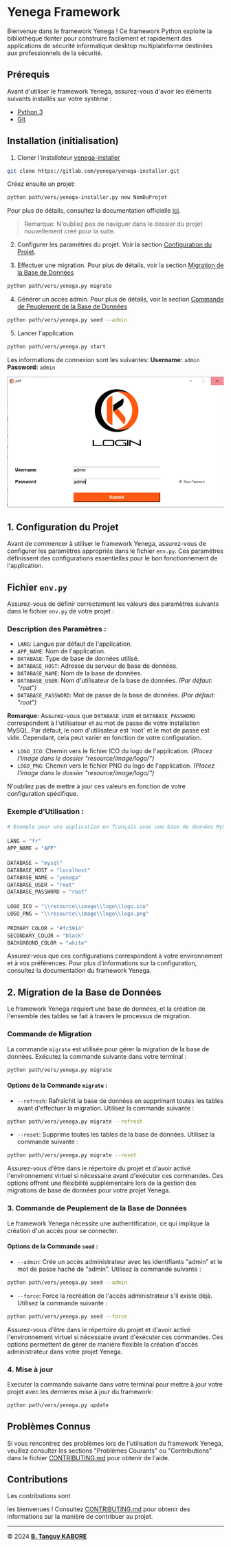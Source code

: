# Yenega Framework

Bienvenue dans le framework Yenega ! Ce framework Python exploite la bibliothèque tkinter pour construire facilement et rapidement des applications de sécurité informatique desktop multiplateforme destinées aux professionnels de la sécurité.

## Prérequis

Avant d'utiliser le framework Yenega, assurez-vous d'avoir les éléments suivants installés sur votre système :

- [Python 3](https://www.python.org/downloads)
- [Git](https://git-scm.com/downloads)

## Installation (initialisation)

1. Cloner l'installateur [yenega-installer](https://gitlab.com/yenega/yenega-installer.git)
```bash
git clone https://gitlab.com/yenega/yenega-installer.git
```
Créez ensuite un projet:

```bash
python path/vers/yenega-installer.py new NomDuProjet
```

Pour plus de détails, consultez la documentation officielle [ici](https://gitlab.com/yenega/yenega-installer).

> Remarque: N'oubliez pas de naviguer dans le dossier du projet nouvellement créé pour la suite.

2. Configurer les paramètres du projet. Voir la section [Configuration du Projet](#1-configuration-du-projet).

3. Effectuer une migration. Pour plus de détails, voir la section [Migration de la Base de Données](#2-migration-de-la-base-de-données)
```bash
python path/vers/yenega.py migrate
```

4. Générer un accès admin. Pour plus de détails, voir la section [Commande de Peuplement de la Base de Données](#3-commande-de-peuplement-de-la-base-de-données)
```bash
python path/vers/yenega.py seed --admin
```

5. Lancer l'application.
```bash
python path/vers/yenega.py start
```
Les informations de connexion sont les suivantes:
**Username:** `admin`
**Password:** `admin`

![Screenshot of login screen.](assets/images/login-screen.PNG)

## 1. Configuration du Projet

Avant de commencer à utiliser le framework Yenega, assurez-vous de configurer les paramètres appropriés dans le fichier `env.py`. Ces paramètres définissent des configurations essentielles pour le bon fonctionnement de l'application.

## Fichier `env.py`

Assurez-vous de définir correctement les valeurs des paramètres suivants dans le fichier `env.py` de votre projet :

### Description des Paramètres :

- `LANG`: Langue par défaut de l'application.
- `APP_NAME`: Nom de l'application.
- `DATABASE`: Type de base de données utilisé.
- `DATABASE_HOST`: Adresse du serveur de base de données.
- `DATABASE_NAME`: Nom de la base de données.
- `DATABASE_USER`: Nom d'utilisateur de la base de données. *(Par défaut: "root")*
- `DATABASE_PASSWORD`: Mot de passe de la base de données. *(Par défaut: "root")*

**Remarque:** Assurez-vous que `DATABASE_USER` et `DATABASE_PASSWORD` correspondent à l'utilisateur et au mot de passe de votre installation MySQL. Par défaut, le nom d'utilisateur est 'root' et le mot de passe est vide. Cependant, cela peut varier en fonction de votre configuration.

- `LOGO_ICO`: Chemin vers le fichier ICO du logo de l'application. *(Placez l'image dans le dossier "resource/image/logo/")*
- `LOGO_PNG`: Chemin vers le fichier PNG du logo de l'application. *(Placez l'image dans le dossier "resource/image/logo/")*
  
N'oubliez pas de mettre à jour ces valeurs en fonction de votre configuration spécifique.

### Exemple d'Utilisation :

```python
# Exemple pour une application en français avec une base de données MySQL

LANG = "fr"
APP_NAME = "APP"

DATABASE = "mysql"
DATABASE_HOST = "localhost"
DATABASE_NAME = "yenega"
DATABASE_USER = "root"
DATABASE_PASSWORD = "root"

LOGO_ICO = "\\resource\\image\\logo\\logo.ico"
LOGO_PNG = "\\resource\\image\\logo\\logo.png"

PRIMARY_COLOR = "#fc5914"
SECONDARY_COLOR = "black"
BACKGROUND_COLOR = "white"
```

Assurez-vous que ces configurations correspondent à votre environnement et à vos préférences. Pour plus d'informations sur la configuration, consultez la documentation du framework Yenega.

## 2. Migration de la Base de Données

Le framework Yenega requiert une base de données, et la création de l'ensemble des tables se fait à travers le processus de migration.

### Commande de Migration

La commande `migrate` est utilisée pour gérer la migration de la base de données. Exécutez la commande suivante dans votre terminal :

```bash
python path/vers/yenega.py migrate
```

#### Options de la Commande `migrate` :

- `--refresh`: Rafraîchit la base de données en supprimant toutes les tables avant d'effectuer la migration. Utilisez la commande suivante :
```bash
python path/vers/yenega.py migrate --refresh
```

- `--reset`: Supprime toutes les tables de la base de données. Utilisez la commande suivante :
```bash
python path/vers/yenega.py migrate --reset
```

Assurez-vous d'être dans le répertoire du projet et d'avoir activé l'environnement virtuel si nécessaire avant d'exécuter ces commandes. Ces options offrent une flexibilité supplémentaire lors de la gestion des migrations de base de données pour votre projet Yenega.

### 3. Commande de Peuplement de la Base de Données

Le framework Yenega nécessite une authentification, ce qui implique la création d'un accès pour se connecter.

#### Options de la Commande `seed` :

- `--admin`: Crée un accès administrateur avec les identifiants "admin" et le mot de passe haché de "admin". Utilisez la commande suivante :
```bash
python path/vers/yenega.py seed --admin
```

- `--force`: Force la recréation de l'accès administrateur s'il existe déjà. Utilisez la commande suivante :
```bash
python path/vers/yenega.py seed --force
```

Assurez-vous d'être dans le répertoire du projet et d'avoir activé l'environnement virtuel si nécessaire avant d'exécuter ces commandes. Ces options permettent de gérer de manière flexible la création d'accès administrateur dans votre projet Yenega.

### 4. Mise à jour
Executer la commande suivante dans votre terminal pour mettre à jour votre projet avec les dernieres mise à jour du framework:

```bash
python path/vers/yenega.py update
```

## Problèmes Connus

Si vous rencontrez des problèmes lors de l'utilisation du framework Yenega, veuillez consulter les sections "Problèmes Courants" ou "Contributions" dans le fichier [CONTRIBUTING.md]() pour obtenir de l'aide.

## Contributions

Les contributions sont

 les bienvenues ! Consultez [CONTRIBUTING.md]() pour obtenir des informations sur la manière de contribuer au projet.

***

&copy; 2024 [**B. Tanguy KABORE**](https://www.linkedin.com/in/kabore-tanguy-96ab94298/)
